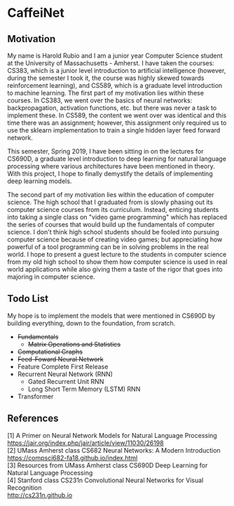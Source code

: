 # CaffeiNet
## Motivation
My name is Harold Rubio and I am a junior year Computer Science student at the University of Massachusetts - Amherst. I have taken the
courses: CS383, which is a junior level introduction to artificial intelligence (however, during the semester I took it, the course was
highly skewed towards reinforcement learning), and CS589, which is a graduate level introduction to machine learning. The first part of
my motivation lies within these courses. In CS383, we went over the basics of neural networks: backpropagation, activation functions,
etc. but there was never a task to implement these. In CS589, the content we went over was identical and this time there was an assignment;
however, this assignment only required us to use the sklearn implementation to train a single hidden layer feed forward network.

This semester, Spring 2019, I have been sitting in on the lectures for CS690D, a graduate level introduction to deep learning for
natural language processing where various architectures have been mentioned in theory. With this project, I hope to finally demystify
the details of implementing deep learning models.

The second part of my motivation lies within the education of computer science. The high school that I graduated from is slowly phasing out
its computer science courses from its curriculum. Instead, enticing students into taking a single class on "video game programming" which
has replaced the series of courses that would build up the fundamentals of computer science. I don't think high school students should be
fooled into pursuing computer science because of creating video games; but appreciating how powerful of a tool programming can be in
solving problems in the real world. I hope to present a guest lecture to the students in computer science from my old high school
to show them how computer science is used in real world applications while also giving them a taste of the rigor that goes into majoring
in computer science.

## Todo List
My hope is to implement the models that were mentioned in CS690D by building everything, down to the foundation, from scratch.
- ~~Fundamentals~~
  - ~~Matrix Operations and Statistics~~
- ~~Computational Graphs~~
- ~~Feed-Foward Neural Network~~
- Feature Complete First Release
- Recurrent Neural Network (RNN)
  - Gated Recurrent Unit RNN
  - Long Short Term Memory (LSTM) RNN
- Transformer

## References
[1] A Primer on Neural Network Models for Natural Language Processing  
    https://jair.org/index.php/jair/article/view/11030/26198  
[2] UMass Amherst class CS682 Neural Networks: A Modern Introduction  
    https://compsci682-fa18.github.io/index.html  
[3] Resources from UMass Amherst class CS690D Deep Learning for Natural Language Processing  
[4] Stanford class CS231n Convolutional Neural Networks for Visual Recognition  
    http://cs231n.github.io  
